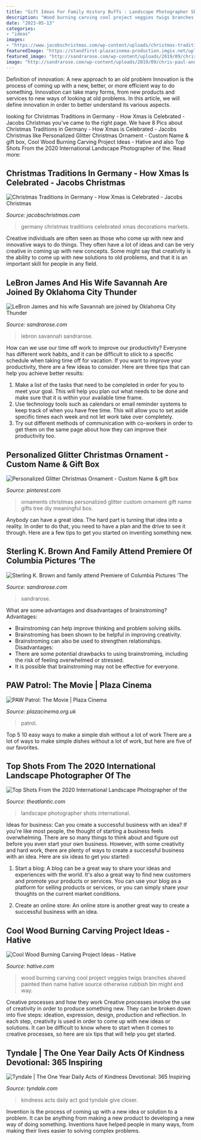 ```yaml
---
title: "Gift Ideas For Family History Buffs : Landscape Photographer Shots International"
description: "Wood burning carving cool project veggies twigs branches shaved painted then name hative source otherwise rubbish bin might end way"
date: "2023-05-13"
categories:
- "ideas"
images:
- "https://www.jacobschristmas.com/wp-content/uploads/christmas-traditions-germany.jpg"
featuredImage: "https://standfirst-plazacinema-production.imgix.net/uploads/2021/08/hPR96pkMfhY6T8wqbM0ZVmlojlq-scaled.jpg?auto=compress"
featured_image: "http://sandrarose.com/wp-content/uploads/2019/09/chris-paul-and-wife-BG.jpg"
image: "http://sandrarose.com/wp-content/uploads/2019/09/chris-paul-and-wife-BG.jpg"
---
```



Definition of innovation: A new approach to an old problem
Innovation is the process of coming up with a new, better, or more efficient way to do something. Innovation can take many forms, from new products and services to new ways of looking at old problems. In this article, we will define innovation in order to better understand its various aspects.

	

		
looking for Christmas Traditions in Germany - How Xmas is Celebrated - Jacobs Christmas you've came to the right page. We have 8 Pics about Christmas Traditions in Germany - How Xmas is Celebrated - Jacobs Christmas like Personalized Glitter Christmas Ornament - Custom Name &amp; gift box, Cool Wood Burning Carving Project Ideas - Hative and also Top Shots From the 2020 International Landscape Photographer of the. Read more:
		
    
## Christmas Traditions In Germany - How Xmas Is Celebrated - Jacobs Christmas

<img loading=lazy src="https://www.jacobschristmas.com/wp-content/uploads/christmas-traditions-germany.jpg" onerror="this.onerror=null;this.src='https://tse2.mm.bing.net/th?id=OIP.bLFveYH_4Emq_76A7IT0mwHaE7&amp;pid=15.1';" alt="Christmas Traditions in Germany - How Xmas is Celebrated - Jacobs Christmas">

_Source: jacobschristmas.com_

>germany christmas traditions celebrated xmas decorations markets. 

	

Creative individuals are often seen as those who come up with new and innovative ways to do things. They often have a lot of ideas and can be very creative in coming up with new concepts. Some might say that creativity is the ability to come up with new solutions to old problems, and that it is an important skill for people in any field.

    
## LeBron James And His Wife Savannah Are Joined By Oklahoma City Thunder

<img loading=lazy src="http://sandrarose.com/wp-content/uploads/2019/09/chris-paul-and-wife-BG.jpg" onerror="this.onerror=null;this.src='https://tse2.mm.bing.net/th?id=OIP.x842_tl-CNWdZGz2o9WWnwHaMF&amp;pid=15.1';" alt="LeBron James and his wife Savannah are joined by Oklahoma City Thunder">

_Source: sandrarose.com_

>lebron savannah sandrarose. 

	

How can we use our time off work to improve our productivity?
Everyone has different work habits, and it can be difficult to stick to a specific schedule when taking time off for vacation. If you want to improve your productivity, there are a few ideas to consider. Here are three tips that can help you achieve better results: 
1. Make a list of the tasks that need to be completed in order for you to meet your goal. This will help you plan out what needs to be done and make sure that it is within your available time frame. 
2. Use technology tools such as calendars or email reminder systems to keep track of when you have free time. This will allow you to set aside specific times each week and not let work take over completely. 
3. Try out different methods of communication with co-workers in order to get them on the same page about how they can improve their productivity too.

    
## Personalized Glitter Christmas Ornament - Custom Name &amp; Gift Box

<img loading=lazy src="https://i.pinimg.com/736x/4c/a8/15/4ca81556dde6ec5783ac391be1c6bdc4--personalized-christmas-ornaments-top-blogs.jpg" onerror="this.onerror=null;this.src='https://tse1.mm.bing.net/th?id=OIP.vJ3ywIN2Pmmsm_qywWWCaAHaJ3&amp;pid=15.1';" alt="Personalized Glitter Christmas Ornament - Custom Name &amp; gift box">

_Source: pinterest.com_

>ornaments christmas personalized glitter custom ornament gift name gifts tree diy meaningful box. 

	

Anybody can have a great idea. The hard part is turning that idea into a reality. In order to do that, you need to have a plan and the drive to see it through. Here are a few tips to get you started on inventing something new.

    
## Sterling K. Brown And Family Attend Premiere Of Columbia Pictures ‘The

<img loading=lazy src="http://sandrarose.com/wp-content/uploads/2019/08/Sterling-K.-Brown-Michelle-Bathe-wenn36829768.jpg" onerror="this.onerror=null;this.src='https://tse4.mm.bing.net/th?id=OIP.Yd1l9Jyd7xaZ-Rk6acOYfQHaLH&amp;pid=15.1';" alt="Sterling K. Brown and family attend Premiere of Columbia Pictures ‘The">

_Source: sandrarose.com_

>sandrarose. 

	

What are some advantages and disadvantages of brainstroming?
Advantages: 
- Brainstroming can help improve thinking and problem solving skills. 
- Brainstroming has been shown to be helpful in improving creativity. 
- Brainstroming can also be used to strengthen relationships.
Disadvantages: 
- There are some potential drawbacks to using brainstroming, including the risk of feeling overwhelmed or stressed. 
- It is possible that brainstroming may not be effective for everyone.

    
## PAW Patrol: The Movie | Plaza Cinema

<img loading=lazy src="https://standfirst-plazacinema-production.imgix.net/uploads/2021/08/hPR96pkMfhY6T8wqbM0ZVmlojlq-scaled.jpg?auto=compress" onerror="this.onerror=null;this.src='https://tse1.mm.bing.net/th?id=OIP.2KbmaA17341vUosaQwO-7QHaLH&amp;pid=15.1';" alt="PAW Patrol: The Movie | Plaza Cinema">

_Source: plazacinema.org.uk_

>patrol. 

	

Top 5 10 easy ways to make a simple dish without a lot of work
There are a lot of ways to make simple dishes without a lot of work, but here are five of our favorites.

    
## Top Shots From The 2020 International Landscape Photographer Of The

<img loading=lazy src="https://cdn.theatlantic.com/thumbor/YDrd2nCtk1baSiDQ4w0eK9PkW7Y=/0x220:2000x1262/960x500/media/img/photo/2020/11/top-shots-2020-international-landsc/a01_Yuen_MagicalNight-1/original.jpg" onerror="this.onerror=null;this.src='https://tse1.mm.bing.net/th?id=OIP.quKc72T5ps3OgVTfbyRU3AHaD2&amp;pid=15.1';" alt="Top Shots From the 2020 International Landscape Photographer of the">

_Source: theatlantic.com_

>landscape photographer shots international. 

	

Ideas for business: Can you create a successful business with an idea?
If you're like most people, the thought of starting a business feels overwhelming. There are so many things to think about and figure out before you even start your own business. However, with some creativity and hard work, there are plenty of ways to create a successful business with an idea. Here are six ideas to get you started:
1) Start a blog: A blog can be a great way to share your ideas and experiences with the world. It's also a great way to find new customers and promote your products or services. You can use your blog as a platform for selling products or services, or you can simply share your thoughts on the current market conditions.

2) Create an online store: An online store is another great way to create a successful business with an idea.

    
## Cool Wood Burning Carving Project Ideas - Hative

<img loading=lazy src="https://hative.com/wp-content/uploads/2015/01/wood-burning/1-wood-burning.jpg" onerror="this.onerror=null;this.src='https://tse2.mm.bing.net/th?id=OIP.KhvD_LTWtU0sQaQ-v_yo8gHaJ4&amp;pid=15.1';" alt="Cool Wood Burning Carving Project Ideas - Hative">

_Source: hative.com_

>wood burning carving cool project veggies twigs branches shaved painted then name hative source otherwise rubbish bin might end way. 

	

Creative processes and how they work
Creative processes involve the use of creativity in order to produce something new. They can be broken down into five steps: ideation, expression, design, production and reflection. In each step, creativity is used in order to come up with new ideas or solutions. It can be difficult to know where to start when it comes to creative processes, so here are six tips that will help you get started.

    
## Tyndale | The One Year Daily Acts Of Kindness Devotional: 365 Inspiring

<img loading=lazy src="https://files.tyndale.com/thpdata/images--covers/HiResJPG/978-1-4964-2161-6.jpg" onerror="this.onerror=null;this.src='https://tse4.mm.bing.net/th?id=OIP.m6NfeV0IJrK5RM4u-eYJ6ADMEy&amp;pid=15.1';" alt="Tyndale | The One Year Daily Acts of Kindness Devotional: 365 Inspiring">

_Source: tyndale.com_

>kindness acts daily act god tyndale give closer. 

	

Invention is the process of coming up with a new idea or solution to a problem. It can be anything from making a new product to developing a new way of doing something. Inventions have helped people in many ways, from making their lives easier to solving complex problems.

